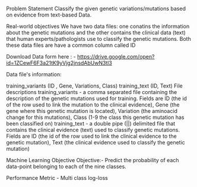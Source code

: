 Problem Statement
Classify the given genetic variations/mutations based on evidence from text-based Data.

Real-world objectives
We have two data files: one conatins the information about the genetic mutations and the other contains the clinical data (text) that human experts/pathologists use to classify the genetic mutations.
Both these data files are have a common column called ID

Download Data form here : - https://drive.google.com/open?id=1ZCewF6F3a21tK9yVjg2jnsdAbUwN3tl3

Data file's information:

training_variants (ID , Gene, Variations, Class)
training_text (ID, Text)
File descriptions
training_variants - a comma separated file containing the description of the genetic mutations used for training. Fields are ID (the id of the row used to link the mutation to the clinical evidence), Gene (the gene where this genetic mutation is located), Variation (the aminoacid change for this mutations), Class (1-9 the class this genetic mutation has been classified on)
training_text - a double pipe (||) delimited file that contains the clinical evidence (text) used to classify genetic mutations. Fields are ID (the id of the row used to link the clinical evidence to the genetic mutation), Text (the clinical evidence used to classify the genetic mutation)

Machine Learning Objective 
Objective:- Predict the probability of each data-point belonging to each of the nine classes.

Performance Metric - 
Multi class log-loss
